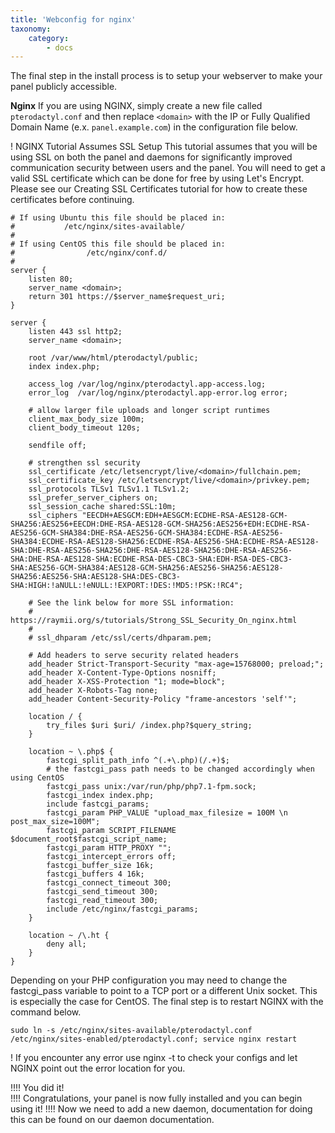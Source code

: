 ```yaml
---
title: 'Webconfig for nginx'
taxonomy:
    category:
        - docs
---
```


The final step in the install process is to setup your webserver to make your panel publicly accessible.

**Nginx**
If you are using NGINX, simply create a new file called `pterodactyl.conf` and then replace `<domain>` with the IP or Fully Qualified Domain Name (e.x. `panel.example.com`) in the configuration file below.

! NGINX Tutorial Assumes SSL Setup
This tutorial assumes that you will be using SSL on both the panel and daemons for significantly improved communication security between users and the panel. You will need to get a valid SSL certificate which can be done for free by using Let's Encrypt. Please see our Creating SSL Certificates tutorial for how to create these certificates before continuing.

```
# If using Ubuntu this file should be placed in:
# 			/etc/nginx/sites-available/
#
# If using CentOS this file should be placed in:
#				 /etc/nginx/conf.d/
#
server {
    listen 80;
    server_name <domain>;
    return 301 https://$server_name$request_uri;
}

server {
    listen 443 ssl http2;
    server_name <domain>;

    root /var/www/html/pterodactyl/public;
    index index.php;

    access_log /var/log/nginx/pterodactyl.app-access.log;
    error_log  /var/log/nginx/pterodactyl.app-error.log error;

    # allow larger file uploads and longer script runtimes
    client_max_body_size 100m;
    client_body_timeout 120s;
    
    sendfile off;

    # strengthen ssl security
    ssl_certificate /etc/letsencrypt/live/<domain>/fullchain.pem;
    ssl_certificate_key /etc/letsencrypt/live/<domain>/privkey.pem;
    ssl_protocols TLSv1 TLSv1.1 TLSv1.2;
    ssl_prefer_server_ciphers on;
    ssl_session_cache shared:SSL:10m;
    ssl_ciphers "EECDH+AESGCM:EDH+AESGCM:ECDHE-RSA-AES128-GCM-SHA256:AES256+EECDH:DHE-RSA-AES128-GCM-SHA256:AES256+EDH:ECDHE-RSA-AES256-GCM-SHA384:DHE-RSA-AES256-GCM-SHA384:ECDHE-RSA-AES256-SHA384:ECDHE-RSA-AES128-SHA256:ECDHE-RSA-AES256-SHA:ECDHE-RSA-AES128-SHA:DHE-RSA-AES256-SHA256:DHE-RSA-AES128-SHA256:DHE-RSA-AES256-SHA:DHE-RSA-AES128-SHA:ECDHE-RSA-DES-CBC3-SHA:EDH-RSA-DES-CBC3-SHA:AES256-GCM-SHA384:AES128-GCM-SHA256:AES256-SHA256:AES128-SHA256:AES256-SHA:AES128-SHA:DES-CBC3-SHA:HIGH:!aNULL:!eNULL:!EXPORT:!DES:!MD5:!PSK:!RC4";
    
    # See the link below for more SSL information:
    #     https://raymii.org/s/tutorials/Strong_SSL_Security_On_nginx.html
    #
    # ssl_dhparam /etc/ssl/certs/dhparam.pem;

    # Add headers to serve security related headers
    add_header Strict-Transport-Security "max-age=15768000; preload;";
    add_header X-Content-Type-Options nosniff;
    add_header X-XSS-Protection "1; mode=block";
    add_header X-Robots-Tag none;
    add_header Content-Security-Policy "frame-ancestors 'self'";

    location / {
        try_files $uri $uri/ /index.php?$query_string;
    }

    location ~ \.php$ {
        fastcgi_split_path_info ^(.+\.php)(/.+)$;
        # the fastcgi_pass path needs to be changed accordingly when using CentOS
        fastcgi_pass unix:/var/run/php/php7.1-fpm.sock;
        fastcgi_index index.php;
        include fastcgi_params;
        fastcgi_param PHP_VALUE "upload_max_filesize = 100M \n post_max_size=100M";
        fastcgi_param SCRIPT_FILENAME $document_root$fastcgi_script_name;
        fastcgi_param HTTP_PROXY "";
        fastcgi_intercept_errors off;
        fastcgi_buffer_size 16k;
        fastcgi_buffers 4 16k;
        fastcgi_connect_timeout 300;
        fastcgi_send_timeout 300;
        fastcgi_read_timeout 300;
        include /etc/nginx/fastcgi_params;
    }

    location ~ /\.ht {
        deny all;
    }
}
```

Depending on your PHP configuration you may need to change the fastcgi_pass variable to point to a TCP port or a different Unix socket. This is especially the case for CentOS.
The final step is to restart NGINX with the command below.

```
sudo ln -s /etc/nginx/sites-available/pterodactyl.conf /etc/nginx/sites-enabled/pterodactyl.conf; service nginx restart
```

! If you encounter any error use nginx -t to check your configs and let NGINX point out the error location for you.

!!!! You did it!  
!!!! Congratulations, your panel is now fully installed and you can begin using it!
!!!! Now we need to add a new daemon, documentation for doing this can be found on our daemon documentation.